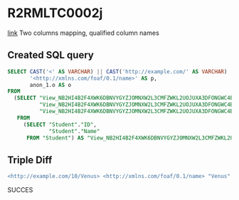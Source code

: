 # R2RMLTC0002j
[link](https://www.w3.org/TR/rdb2rdf-test-cases/#R2RMLTC0002j)
Two columns mapping, qualified column names

## Created SQL query
```sql
SELECT CAST('<' AS VARCHAR) || CAST('http://example.com/' AS VARCHAR) || replace(replace(replace(replace(replace(replace(CAST(anon_1.s AS VARCHAR), ' ', '%20'), '/', '%2F'), '(', '%28'), ')', '%29'), ',', '%2C'), ':', '%3A') || CAST('/' AS VARCHAR) || replace(replace(replace(replace(replace(replace(CAST(anon_1.p AS VARCHAR), ' ', '%20'), '/', '%2F'), '(', '%28'), ')', '%29'), ',', '%2C'), ':', '%3A') || CAST('>' AS VARCHAR) AS s,
       '<http://xmlns.com/foaf/0.1/name>' AS p,
       anon_1.o AS o
FROM
  (SELECT "View_NB2HI4B2F4XWK6DBNVYGYZJOMNXW2L3CMFZWKL2UOJUXA3DFONGWC4BR"."ID" AS s,
          "View_NB2HI4B2F4XWK6DBNVYGYZJOMNXW2L3CMFZWKL2UOJUXA3DFONGWC4BR"."Name" AS p,
          "View_NB2HI4B2F4XWK6DBNVYGYZJOMNXW2L3CMFZWKL2UOJUXA3DFONGWC4BR"."Name" AS o
   FROM
     (SELECT "Student"."ID",
             "Student"."Name"
      FROM "Student") AS "View_NB2HI4B2F4XWK6DBNVYGYZJOMNXW2L3CMFZWKL2UOJUXA3DFONGWC4BR") AS anon_1
```

## Triple Diff
```diff
<http://example.com/10/Venus> <http://xmlns.com/foaf/0.1/name> "Venus" .
```

SUCCES